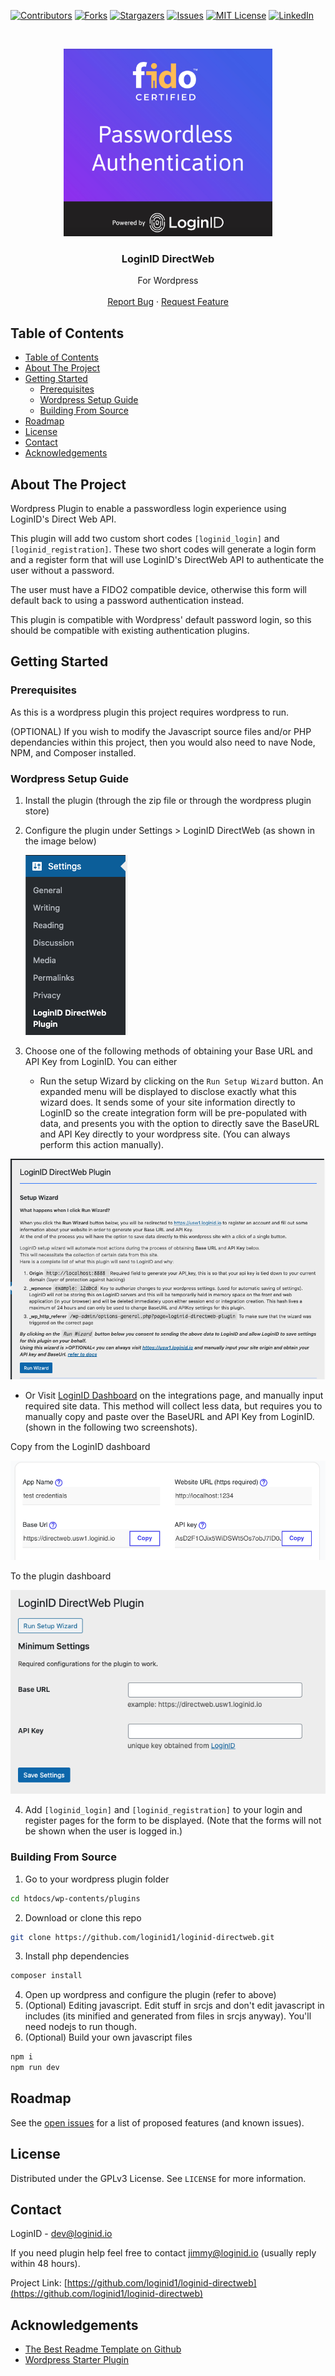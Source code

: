 <!-- PROJECT SHIELDS -->

[![Contributors][contributors-shield]][contributors-url]
[![Forks][forks-shield]][forks-url]
[![Stargazers][stars-shield]][stars-url]
[![Issues][issues-shield]][issues-url]
[![MIT License][license-shield]][license-url]
[![LinkedIn][linkedin-shield]][linkedin-url]

<!-- PROJECT LOGO -->
<br />
<p align="center">
  <a href="https://loginid.io">
    <img src="img/logo2.png" alt="Logo" width="auto" height="300">
  </a>

  <h3 align="center">LoginID DirectWeb</h3>

  <p align="center">
    For Wordpress
    <br />
    <br />
    <a href="https://github.com/loginid1/loginid-directweb/issues">Report Bug</a>
    ·
    <a href="https://github.com/loginid1/loginid-directweb/issues">Request Feature</a>
  </p>
</p>

<!-- TABLE OF CONTENTS -->

## Table of Contents

- [Table of Contents](#table-of-contents)
- [About The Project](#about-the-project)
- [Getting Started](#getting-started)
  - [Prerequisites](#prerequisites)
  - [Wordpress Setup Guide](#wordpress-setup-guide)
  - [Building From Source](#building-from-source)
- [Roadmap](#roadmap)
- [License](#license)
- [Contact](#contact)
- [Acknowledgements](#acknowledgements)

<!-- ABOUT THE PROJECT -->

## About The Project

Wordpress Plugin to enable a passwordless login experience using LoginID's Direct Web API.

This plugin will add two custom short codes `[loginid_login]` and `[loginid_registration]`. These two short codes will generate a login form and a register form that will use LoginID's DirectWeb API to authenticate the user without a password.

The user must have a FIDO2 compatible device, otherwise this form will default back to using a password authentication instead.

This plugin is compatible with Wordpress' default password login, so this should be compatible with existing authentication plugins.

<!-- GETTING STARTED -->

## Getting Started

### Prerequisites

As this is a wordpress plugin this project requires wordpress to run.

(OPTIONAL) If you wish to modify the Javascript source files and/or PHP dependancies within this project, then you would also need to nave Node, NPM, and Composer installed.

### Wordpress Setup Guide

1. Install the plugin (through the zip file or through the wordpress plugin store)
2. Configure the plugin under Settings > LoginID DirectWeb (as shown in the image below)

   ![Settings](img/settings.png)

3. Choose one of the following methods of obtaining your Base URL and API Key from LoginID. You can either

   - Run the setup Wizard by clicking on the `Run Setup Wizard` button. An expanded menu will be displayed to disclose exactly what this wizard does. It sends some of your site information directly to LoginID so the create integration form will be pre-populated with data, and presents you with the option to directly save the BaseURL and API Key directly to your wordpress site. (You can always perform this action manually).

![Setup Wizard](img/setup-wizard.png)

- Or Visit [LoginID Dashboard](https://sandbox-usw1.api.loginid.io/integrations) on the integrations page, and manually input required site data. This method will collect less data, but requires you to manually copy and paste over the BaseURL and API Key from LoginID.(shown in the following two screenshots).

Copy from the LoginID dashboard

![LoginID Dashboard](img/loginid-dashboard.png)

To the plugin dashboard

![Plugin Dashboard](img/plugin-dashboard.png)

4. Add `[loginid_login]` and `[loginid_registration]` to your login and register pages for the form to be displayed. (Note that the forms will not be shown when the user is logged in.)

### Building From Source

1. Go to your wordpress plugin folder

```sh
cd htdocs/wp-contents/plugins
```

2. Download or clone this repo

```sh
git clone https://github.com/loginid1/loginid-directweb.git
```

3. Install php dependencies

```sh
composer install
```

4. Open up wordpress and configure the plugin (refer to above)
5. (Optional) Editing javascript. Edit stuff in srcjs and don't edit javascript in includes (its minified and generated from files in srcjs anyway). You'll need nodejs to run though.
6. (Optional) Build your own javascript files

```sh
npm i
npm run dev
```

<!-- ROADMAP -->

## Roadmap

See the [open issues](https://github.com/loginid1/loginid-directweb/issues) for a list of proposed features (and known issues).

<!-- LICENSE -->

## License

Distributed under the GPLv3 License. See `LICENSE` for more information.

<!-- CONTACT -->

## Contact

LoginID - dev@loginid.io

If you need plugin help feel free to contact jimmy@loginid.io (usually reply within 48 hours).

Project Link: [https://github.com/loginid1/loginid-directweb](https://github.com/loginid1/loginid-directweb)

<!-- ACKNOWLEDGEMENTS -->

## Acknowledgements

- [The Best Readme Template on Github](https://github.com/othneildrew/Best-README-Template)
- [Wordpress Starter Plugin](https://github.com/arunbasillal/WordPress-Starter-Plugin)

<!-- MARKDOWN LINKS & IMAGES -->
<!-- https://www.markdownguide.org/basic-syntax/#reference-style-links -->

[contributors-shield]: https://img.shields.io/github/contributors/loginid1/loginid-directweb.svg?style=flat-square
[contributors-url]: https://github.com/loginid1/loginid-directweb/graphs/contributors
[forks-shield]: https://img.shields.io/github/forks/loginid1/loginid-directweb.svg?style=flat-square
[forks-url]: https://github.com/loginid1/loginid-directweb/network/members
[stars-shield]: https://img.shields.io/github/stars/loginid1/loginid-directweb.svg?style=flat-square
[stars-url]: https://github.com/loginid1/loginid-directweb/stargazers
[issues-shield]: https://img.shields.io/github/issues/loginid1/loginid-directweb.svg?style=flat-square
[issues-url]: https://github.com/loginid1/loginid-directweb/issues
[license-shield]: https://img.shields.io/github/license/loginid1/loginid-directweb.svg?style=flat-square
[license-url]: https://github.com/loginid1/loginid-directweb/blob/master/LICENSE
[linkedin-shield]: https://img.shields.io/badge/-LinkedIn-black.svg?style=flat-square&logo=linkedin&colorB=555
[linkedin-url]: https://linkedin.com/in/loginid
[product-screenshot]: images/screenshot.png
